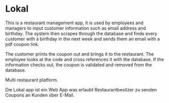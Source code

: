 Lokal
=====

This is a restaurant management app, it is used by employees and managers to input customer information such as email address and birthday. The system then scrapes through the database and finds every customer with a birthday in the next week and sends them an email with a pdf coupon link.

The customer prints the coupon out and brings it to the restaurant. The employee looks at the code and cross references it with the database. If the information checks out, the coupon is validated and removed from the database.

Multi restaurant platform.

Die Lokal app ist ein Web App was erlaubt Restaurantbesitzer zu senden Coupons an Kunden über E-Mail.
